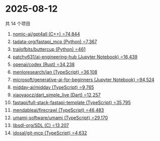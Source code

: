 # 2025-08-12

共 14 个项目

<!-- BEGIN GITHUB -->
<!-- 最后更新时间 2025-08-12 12:18:07 +0800 -->
1. [nomic-ai/gpt4all (C++) ⭐74,844](https://github.com/nomic-ai/gpt4all)
1. [tadata-org/fastapi_mcp (Python) ⭐7,367](https://github.com/tadata-org/fastapi_mcp)
1. [trailofbits/buttercup (Python) ⭐461](https://github.com/trailofbits/buttercup)
1. [patchy631/ai-engineering-hub (Jupyter Notebook) ⭐16,439](https://github.com/patchy631/ai-engineering-hub)
1. [openai/codex (Rust) ⭐34,238](https://github.com/openai/codex)
1. [menloresearch/jan (TypeScript) ⭐36,108](https://github.com/menloresearch/jan)
1. [microsoft/generative-ai-for-beginners (Jupyter Notebook) ⭐94,524](https://github.com/microsoft/generative-ai-for-beginners)
1. [midday-ai/midday (TypeScript) ⭐9,765](https://github.com/midday-ai/midday)
1. [xiaoyaocz/dart_simple_live (Dart) ⭐12,257](https://github.com/xiaoyaocz/dart_simple_live)
1. [fastapi/full-stack-fastapi-template (TypeScript) ⭐35,795](https://github.com/fastapi/full-stack-fastapi-template)
1. [mendableai/firecrawl (TypeScript) ⭐46,483](https://github.com/mendableai/firecrawl)
1. [umami-software/umami (TypeScript) ⭐29,170](https://github.com/umami-software/umami)
1. [libsdl-org/SDL (C) ⭐13,207](https://github.com/libsdl-org/SDL)
1. [idosal/git-mcp (TypeScript) ⭐4,632](https://github.com/idosal/git-mcp)
<!-- END GITHUB -->
